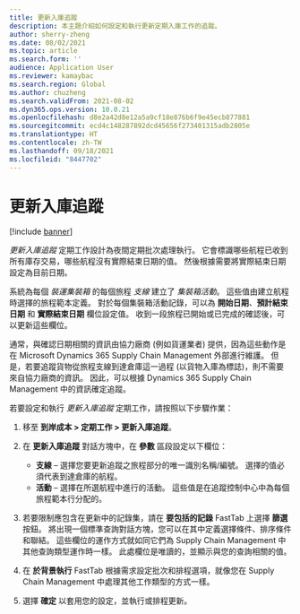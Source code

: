 ```yaml
---
title: 更新入庫追蹤
description: 本主題介紹如何設定和執行更新定期入庫工作的追蹤。
author: sherry-zheng
ms.date: 08/02/2021
ms.topic: article
ms.search.form: ''
audience: Application User
ms.reviewer: kamaybac
ms.search.region: Global
ms.author: chuzheng
ms.search.validFrom: 2021-08-02
ms.dyn365.ops.version: 10.0.21
ms.openlocfilehash: d8e2a42d8e12a5a9cf18e876b6f9e45ecb877881
ms.sourcegitcommit: ecd4c148287892dcd45656f273401315adb2805e
ms.translationtype: HT
ms.contentlocale: zh-TW
ms.lasthandoff: 09/18/2021
ms.locfileid: "8447702"
---
```

# <a name="update-tracking-for-put-away"></a>更新入庫追蹤

[!include [banner](../includes/banner.md)]

*更新入庫追蹤* 定期工作設計為夜間定期批次處理執行。 它會標識哪些航程已收到所有庫存交易，哪些航程沒有實際結束日期的值。 然後根據需要將實際結束日期設定為目前日期。

系統為每個 *裝運集裝箱* 的每個旅程 *支線* 建立了 *集裝箱活動*。 這些值由建立航程時選擇的旅程範本定義。 對於每個集裝箱活動記錄，可以為 **開始日期**、**預計結束日期** 和 **實際結束日期** 欄位設定值。 收到一段旅程已開始或已完成的確認後，可以更新這些欄位。

通常，與確認日期相關的資訊由協力廠商 (例如貨運業者) 提供，因為這些動作是在 Microsoft Dynamics 365 Supply Chain Management 外部進行維護。 但是，若要追蹤貨物從旅程支線到達倉庫這一過程 (以貨物入庫為標誌)，則不需要來自協力廠商的資訊。 因此，可以根據 Dynamics 365 Supply Chain Management 中的資訊確定追蹤。

若要設定和執行 *更新入庫追蹤* 定期工作，請按照以下步驟作業：

1. 移至 **到岸成本 \> 定期工作 \> 更新入庫追蹤**。
1. 在 **更新入庫追蹤** 對話方塊中，在 **參數** 區段設定以下欄位：

    - **支線** – 選擇您要更新追蹤之旅程部分的唯一識別名稱/編號。 選擇的值必須代表到達倉庫的航程。
    - **活動** – 選擇在所選航程中進行的活動。 這些值是在追蹤控制中心中為每個旅程範本行分配的。

1. 若要限制應包含在更新中的記錄集，請在 **要包括的記錄** FastTab 上選擇 **篩選** 按鈕。 將出現一個標準查詢對話方塊，您可以在其中定義選擇條件、排序條件和聯結。 這些欄位的運作方式就如同它們為 Supply Chain Management 中其他查詢類型運作時一樣。 此處欄位是唯讀的，並顯示與您的查詢相關的值。
1. 在 **於背景執行** FastTab 根據需求設定批次和排程選項，就像您在 Supply Chain Management 中處理其他工作類型的方式一樣。
1. 選擇 **確定** 以套用您的設定，並執行或排程更新。
